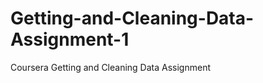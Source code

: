 Getting-and-Cleaning-Data-Assignment-1
======================================

Coursera Getting and Cleaning Data Assignment
